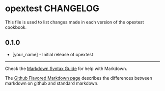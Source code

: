 opextest CHANGELOG
==================

This file is used to list changes made in each version of the opextest cookbook.

0.1.0
-----
- [your_name] - Initial release of opextest

- - -
Check the [Markdown Syntax Guide](http://daringfireball.net/projects/markdown/syntax) for help with Markdown.

The [Github Flavored Markdown page](http://github.github.com/github-flavored-markdown/) describes the differences between markdown on github and standard markdown.
